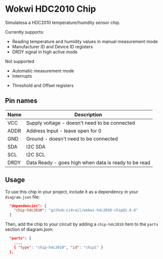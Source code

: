 # Wokwi HDC2010 Chip

Simulatesa a HDC2010 temperature/humdity sensor chip.

Currently supports: 
* Reading temperature and humidity values in manual measurement mode
* Manufacturer ID and Device ID registers
* DRDY signal in high active mode

Not supported
* Automatic measurement mode
* Interrupts
- Threshold and Offset registers


## Pin names

| Name | Description              |
| ---- | ------------------------ |
| VCC  | Supply voltage  - doesn't need to be connected |
| ADDR   | Address Input - leave open for 0 |
| GND  | Ground - doesn't need to be connected |
| SDA  | I2C SDA |
| SCL  | I2C SCL |
| DRDY | Data Ready - goes high when data is ready to be read |

## Usage

To use this chip in your project, include it as a dependency in your `diagram.json` file:

```json
  "dependencies": {
    "chip-hdc2010": "github:ci4rail/wokwi-hdc2010-chip@1.0.0"
  }
```

Then, add the chip to your circuit by adding a `chip-hdc2010` item to the `parts` section of diagram.json:

```json
  "parts": {
    ...,
    { "type": "chip-hdc2010", "id": "chip1" }
  },
```


